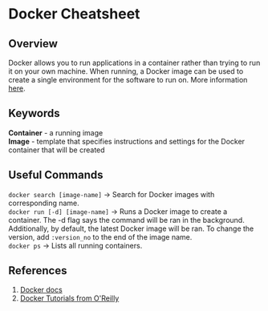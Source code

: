 # Docker Cheatsheet

## Overview

Docker allows you to run applications in a container rather than trying to run it on your own machine. When running, a Docker image can be used to create a single environment for the software to run on. More information [here](https://docs.docker.com/get-started/overview/).

## Keywords
**Container** - a running image  
**Image** - template that specifies instructions and settings for the Docker container that will be created  

## Useful Commands
<code>docker search [image-name]</code> -> Search for Docker images with corresponding name.  
<code>docker run [-d] [image-name]</code> -> Runs a Docker image to create a container. The -d flag says the command will be ran in the background. Additionally, by default, the latest Docker image will be ran. To change the version, add <code>:version_no</code> to the end of the image name.  
<code>docker ps</code> -> Lists all running containers. 

## References
1. [Docker docs](https://docs.docker.com/get-started/overview/)
2. [Docker Tutorials from O'Reilly](https://www.katacoda.com/courses/docker)